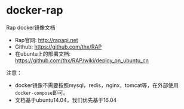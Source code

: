 # docker-rap

Rap docker镜像文档 

- Rap官网: http://rapapi.net
- Github: https://github.com/thx/RAP
- 在ubuntu上的部署文档: https://github.com/thx/RAP/wiki/deploy_on_ubuntu_cn

注意：

- docker镜像不需要按照mysql，redis，nginx，tomcat等，在外部使用`docker-compose`即可。
- 文档基于ubuntu14.04，我们优先基于16.04



